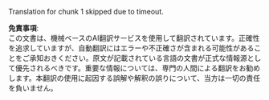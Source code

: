 Translation for chunk 1 skipped due to timeout.

**免責事項**:  
この文書は、機械ベースのAI翻訳サービスを使用して翻訳されています。正確性を追求していますが、自動翻訳にはエラーや不正確さが含まれる可能性があることをご承知おきください。原文が記載されている言語の文書が正式な情報源として優先されるべきです。重要な情報については、専門の人間による翻訳をお勧めします。本翻訳の使用に起因する誤解や解釈の誤りについて、当方は一切の責任を負いません。